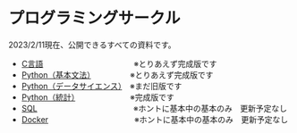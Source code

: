 # プログラミングサークル

2023/2/11現在、公開できるすべての資料です。

- [C言語](https://github.com/kiryu-3/prosa/tree/main/C) 　　　　　 　　　　　　※とりあえず完成版です
- [Python（基本文法）](https://kiryu-3.github.io/Prmn2023_DS/python-basic/index.html#0)　　　　　※とりあえず完成版です 
- [Python（データサイエンス）](https://kiryu-3.github.io/Prmn2023_DS/python-ds/index.html#0)　※まだ旧版です
- [Python（統計）](https://kiryu-3.github.io/prosa/python-stats/index.html#0)　　　　　　　※完成版です
- [SQL](https://github.com/kiryu-3/prosa/tree/main/SQL)　　　　　　　　　　　　 ※ホントに基本中の基本のみ　更新予定なし
- [Docker](https://github.com/kiryu-3/prosa/tree/main/Docker)　　　　　　　　　　　※ホントに基本中の基本のみ　更新予定なし

